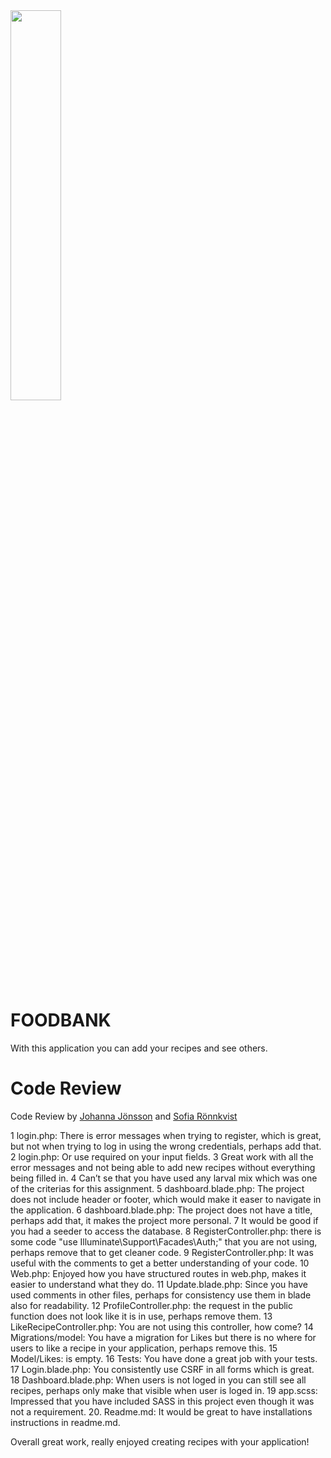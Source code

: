<img src='https://media.giphy.com/media/4KEWkqAf1ViqSAxhab/giphy.gif' width=40%>

# FOODBANK
With this application you can add your recipes and see others.

# Code Review
Code Review by [Johanna Jönsson](https://github.com/JonssonJohanna) and [Sofia Rönnkvist](https://github.com/sofiaronnkvist)

1 login.php: There is error messages when trying to register, which is great, but not when trying to log in using the wrong credentials, perhaps add that.
2 login.php: Or use required on your input fields.
3 Great work with all the error messages and not being able to add new recipes without everything being filled in.
4 Can’t se that you have used any larval mix which was one of the criterias for this assignment.
5 dashboard.blade.php: The project does not include header or footer, which would make it easer to navigate in the application.
6 dashboard.blade.php: The project does not have a title, perhaps add that, it makes the project more personal.
7 It would be good if you had a seeder to access the database.
8 RegisterController.php: there is some code "use Illuminate\Support\Facades\Auth;" that you are not using, perhaps remove that to get cleaner code.
9 RegisterController.php: It was useful with the comments to get a better understanding of your code.
10 Web.php: Enjoyed how you have structured routes in web.php, makes it easier to understand what they do.
11 Update.blade.php: Since you have used comments in other files, perhaps for consistency use them in blade also for readability.
12 ProfileController.php: the request in the public function does not look like it is in use, perhaps remove them.
13 LikeRecipeController.php: You are not using this controller, how come?
14 Migrations/model: You have a migration for Likes but there is no where for users to like a recipe in your application, perhaps remove this.
15 Model/Likes: is empty.
16 Tests: You have done a great job with your tests.
17 Login.blade.php: You consistently use CSRF in all forms which is great.
18 Dashboard.blade.php: When users is not loged in you can still see all recipes, perhaps only make that visible when user is loged in.
19 app.scss: Impressed that you have included SASS in this project even though it was not a requirement.
20. Readme.md: It would be great to have installations instructions in readme.md.

Overall great work, really enjoyed creating recipes with your application!

